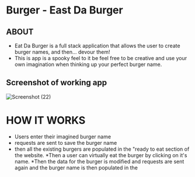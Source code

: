 # Burger - East Da Burger

## ABOUT
  * Eat Da Burger is a full stack application that allows the user to create burger names, and then... devour them!
  * This is app is a spooky feel to it be feel free to be creative and use your own imagination when thinking up your perfect burger name.


## Screenshot of working app

![Screenshot (22)](https://user-images.githubusercontent.com/53095806/68724202-d24a5780-0588-11ea-841d-82339880b97e.png)


# HOW IT WORKS
 * Users enter their imagined burger name
 * requests are sent to save the burger name
 * then all the existing burgers are populated in the "ready to eat section of the website.
 *Then a user can virtually eat the burger by clicking on it's name.
 *Then the data for the burger is modified and requests are sent again and the burger name is then populated in the
